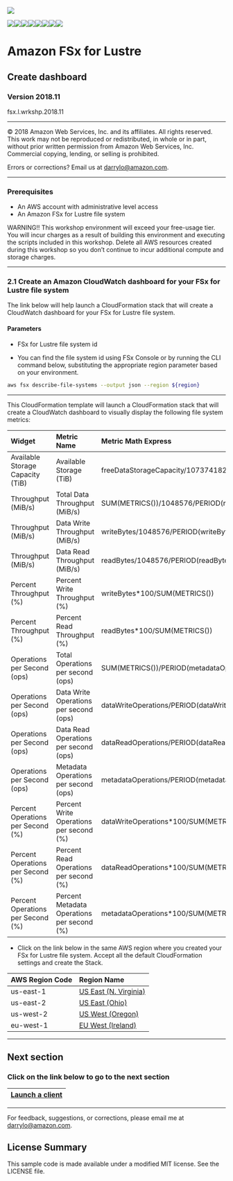![](https://s3.amazonaws.com/aws-us-east-1/tutorial/AWS_logo_PMS_300x180.png)

![](https://s3.amazonaws.com/aws-us-east-1/tutorial/100x100_benefit_available.png)![](https://s3.amazonaws.com/aws-us-east-1/tutorial/100x100_benefit_ingergration.png)![](https://s3.amazonaws.com/aws-us-east-1/tutorial/100x100_benefit_ecryption-lock.png)![](https://s3.amazonaws.com/aws-us-east-1/tutorial/100x100_benefit_fully-managed.png)![](https://s3.amazonaws.com/aws-us-east-1/tutorial/100x100_benefit_lowcost-affordable.png)![](https://s3.amazonaws.com/aws-us-east-1/tutorial/100x100_benefit_performance.png)![](https://s3.amazonaws.com/aws-us-east-1/tutorial/100x100_benefit_scalable.png)![](https://s3.amazonaws.com/aws-us-east-1/tutorial/100x100_benefit_storage.png)

# **Amazon FSx for Lustre**

## Create dashboard

### Version 2018.11

fsx.l.wrkshp.2018.11

---

© 2018 Amazon Web Services, Inc. and its affiliates. All rights reserved. This work may not be  reproduced or redistributed, in whole or in part, without prior written permission from Amazon Web Services, Inc. Commercial copying, lending, or selling is prohibited.

Errors or corrections? Email us at [darrylo@amazon.com](mailto:darrylo@amazon.com).

---
### Prerequisites

* An AWS account with administrative level access
* An Amazon FSx for Lustre file system

WARNING!! This workshop environment will exceed your free-usage tier. You will incur charges as a result of building this environment and executing the scripts included in this workshop. Delete all AWS resources created during this workshop so you don’t continue to incur additional compute and storage charges.


---
### 2.1 Create an Amazon CloudWatch dashboard for your FSx for Lustre file system

The link below will help launch a CloudFormation stack that will create a CloudWatch dashboard for your FSx for Lustre file system.

#### Parameters

- FSx for Lustre file system id

- You can find the file system id using FSx Console or by running the CLI command below, substituting the appropriate region parameter based on your environment.

```sh
aws fsx describe-file-systems --output json --region ${region}
```

---

This CloudFormation template will launch a CloudFormation stack that will create a CloudWatch dashboard to visually display the following file system metrics:

| Widget | Metric Name | Metric Math Express |
| :--- | :--- | :--- |
| Available Storage Capacity (TiB)| Available Storage (TiB) | freeDataStorageCapacity/1073741824 |
| Throughput (MiB/s) | Total Data Throughput (MiB/s) | SUM(METRICS())/1048576/PERIOD(readBytes) |
| Throughput (MiB/s) | Data Write Throughput (MiB/s) | writeBytes/1048576/PERIOD(writeBytes) |
| Throughput (MiB/s) | Data Read Throughput (MiB/s) | readBytes/1048576/PERIOD(readBytes) |
| Percent Throughput (%) | Percent Write Throughput (%) | writeBytes*100/SUM(METRICS()) |
| Percent Throughput (%) | Percent Read Throughput (%)  | readBytes*100/SUM(METRICS()) |
| Operations per Second (ops) | Total Operations per second (ops) | SUM(METRICS())/PERIOD(metadataOperations) |
| Operations per Second (ops) | Data Write Operations per second (ops) | dataWriteOperations/PERIOD(dataWriteOperations) |
| Operations per Second (ops) | Data Read Operations per second (ops) | dataReadOperations/PERIOD(dataReadOperations) |
| Operations per Second (ops) | Metadata Operations per second (ops) | metadataOperations/PERIOD(metadataOperations) |
| Percent Operations per Second (%) | Percent Write Operations per second (%) | dataWriteOperations*100/SUM(METRICS()) |
| Percent Operations per Second (%) | Percent Read Operations per second (%) | dataReadOperations*100/SUM(METRICS()) |
| Percent Operations per Second (%) | Percent Metadata Operations per second (%) | metadataOperations*100/SUM(METRICS()) |

- Click on the link below in the same AWS region where you created your FSx for Lustre file system. Accept all the default CloudFormation settings and create the Stack.

| AWS Region Code | Region Name |
| :--- | :--- 
| us-east-1 | [US East (N. Virginia)](https://console.aws.amazon.com/cloudformation/home?region=us-east-1#/stacks/new?stackName=fsx-lustre-workshop-dashboard&templateURL=https://s3.amazonaws.com/aws-us-east-1/fsx-workshop/lustre/current/templates/FSx_CW_Dashboard.yaml) |
| us-east-2 | [US East (Ohio)](https://console.aws.amazon.com/cloudformation/home?region=us-east-2#/stacks/new?stackName=fsx-lustre-workshop-dashboard&templateURL=https://s3.amazonaws.com/aws-us-east-1/fsx-workshop/lustre/current/templates/FSx_CW_Dashboard.yaml) |
| us-west-2 | [US West (Oregon)](https://console.aws.amazon.com/cloudformation/home?region=us-west-2#/stacks/new?stackName=fsx-lustre-workshop-dashboard&templateURL=https://s3.amazonaws.com/aws-us-east-1/fsx-workshop/lustre/current/templates/FSx_CW_Dashboard.yaml) |
| eu-west-1 | [EU West (Ireland)](https://console.aws.amazon.com/cloudformation/home?region=eu-west-1#/stacks/new?stackName=fsx-lustre-workshop-dashboard&templateURL=https://s3.amazonaws.com/aws-us-east-1/fsx-workshop/lustre/current/templates/FSx_CW_Dashboard.yaml) |

---
## Next section
### Click on the link below to go to the next section

| [**Launch a client**](../3-launch-client) |
| :---
---

For feedback, suggestions, or corrections, please email me at [darrylo@amazon.com](mailto:darrylo@amazon.com).

## License Summary

This sample code is made available under a modified MIT license. See the LICENSE file.
